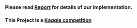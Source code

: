 ### Please read [Report]() for details of our implementation.

### This Project is a [Kaggle competition](https://www.kaggle.com/c/airbnb-recruiting-new-user-bookings)